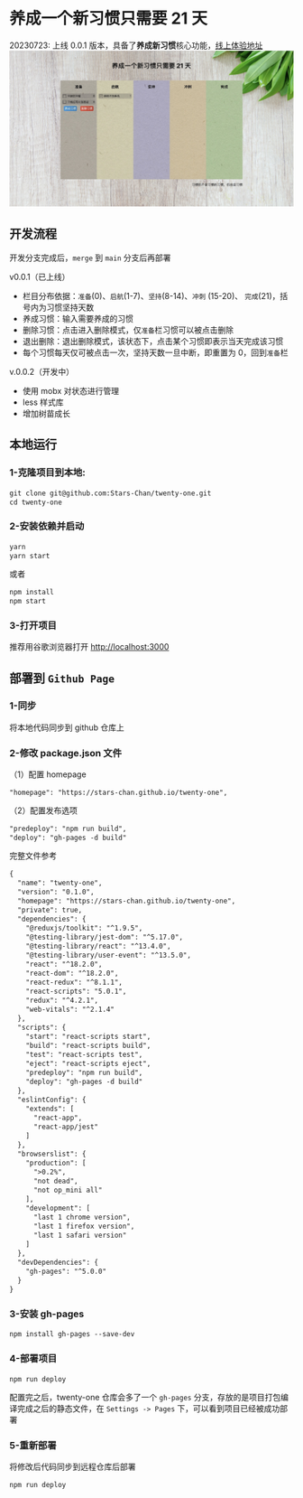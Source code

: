 # 养成一个新习惯只需要 21 天

20230723: 上线 0.0.1 版本，具备了**养成新习惯**核心功能，[线上体验地址](https://stars-chan.github.io/twenty-one/)
![Alt text](home.jpg)

## 开发流程

开发分支完成后，`merge` 到 `main` 分支后再部署

v0.0.1（已上线）

- 栏目分布依据：`准备`(0)、`启航`(1-7)、`坚持`(8-14)、`冲刺` (15-20)、 `完成`(21)，括号内为习惯坚持天数
- 养成习惯：输入需要养成的习惯
- 删除习惯：点击进入删除模式，仅`准备`栏习惯可以被点击删除
- 退出删除：退出删除模式，该状态下，点击某个习惯即表示当天完成该习惯
- 每个习惯每天仅可被点击一次，坚持天数一旦中断，即重置为 0，回到`准备`栏

v.0.0.2（开发中）

- 使用 mobx 对状态进行管理
- less 样式库
- 增加树苗成长

## 本地运行

### 1-克隆项目到本地:

```
git clone git@github.com:Stars-Chan/twenty-one.git
cd twenty-one
```

### 2-安装依赖并启动

```
yarn
yarn start
```

或者

```
npm install
npm start
```

### 3-打开项目

推荐用谷歌浏览器打开 [http://localhost:3000](http://localhost:3000)

## 部署到 `Github Page`

### 1-同步

将本地代码同步到 github 仓库上

### 2-修改 package.json 文件

（1）配置 homepage

```
"homepage": "https://stars-chan.github.io/twenty-one",

```

（2）配置发布选项

```
"predeploy": "npm run build",
"deploy": "gh-pages -d build"
```

完整文件参考

```
{
  "name": "twenty-one",
  "version": "0.1.0",
  "homepage": "https://stars-chan.github.io/twenty-one",
  "private": true,
  "dependencies": {
    "@reduxjs/toolkit": "^1.9.5",
    "@testing-library/jest-dom": "^5.17.0",
    "@testing-library/react": "^13.4.0",
    "@testing-library/user-event": "^13.5.0",
    "react": "^18.2.0",
    "react-dom": "^18.2.0",
    "react-redux": "^8.1.1",
    "react-scripts": "5.0.1",
    "redux": "^4.2.1",
    "web-vitals": "^2.1.4"
  },
  "scripts": {
    "start": "react-scripts start",
    "build": "react-scripts build",
    "test": "react-scripts test",
    "eject": "react-scripts eject",
    "predeploy": "npm run build",
    "deploy": "gh-pages -d build"
  },
  "eslintConfig": {
    "extends": [
      "react-app",
      "react-app/jest"
    ]
  },
  "browserslist": {
    "production": [
      ">0.2%",
      "not dead",
      "not op_mini all"
    ],
    "development": [
      "last 1 chrome version",
      "last 1 firefox version",
      "last 1 safari version"
    ]
  },
  "devDependencies": {
    "gh-pages": "^5.0.0"
  }
}
```

### 3-安装 gh-pages

```
npm install gh-pages --save-dev
```

### 4-部署项目

```
npm run deploy
```

配置完之后，twenty-one 仓库会多了一个 `gh-pages` 分支，存放的是项目打包编译完成之后的静态文件，在 `Settings -> Pages` 下，可以看到项目已经被成功部署

### 5-重新部署

将修改后代码同步到远程仓库后部署

```
npm run deploy
```
